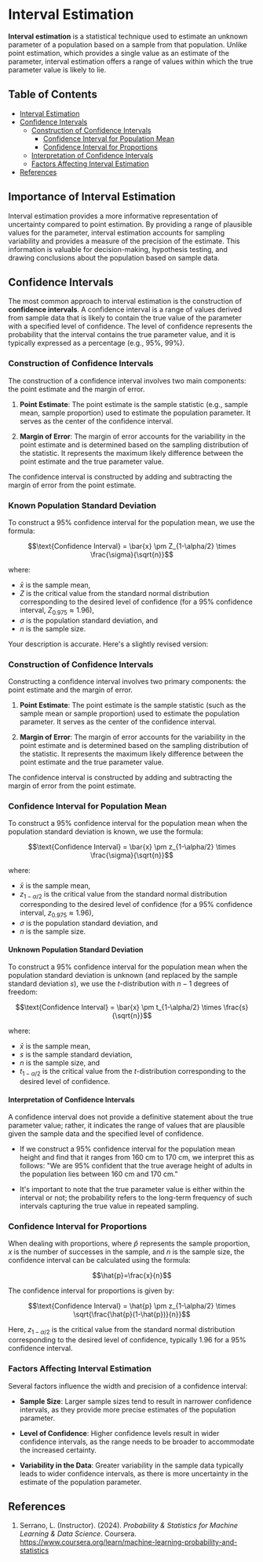 # Interval Estimation
**Interval estimation** is a statistical technique used to estimate an unknown parameter of a population based on a sample from that population. Unlike point estimation, which provides a single value as an estimate of the parameter, interval estimation offers a range of values within which the true parameter value is likely to lie.

## Table of Contents

- [Interval Estimation](#interval-estimation)
- [Confidence Intervals](#confidence-intervals)
    - [Construction of Confidence Intervals](#construction-of-confidence-intervals)
        - [Confidence Interval for Population Mean](#confidence-interval-for-population-mean)
        - [Confidence Interval for Proportions](#confidence-interval-for-proportions)
    - [Interpretation of Confidence Intervals](#interpretation-of-confidence-intervals)
    - [Factors Affecting Interval Estimation](#factors-affecting-interval-estimation)
- [References](#references)

## Importance of Interval Estimation

Interval estimation provides a more informative representation of uncertainty compared to point estimation. By providing a range of plausible values for the parameter, interval estimation accounts for sampling variability and provides a measure of the precision of the estimate. This information is valuable for decision-making, hypothesis testing, and drawing conclusions about the population based on sample data.

## Confidence Intervals

The most common approach to interval estimation is the construction of **confidence intervals**. A confidence interval is a range of values derived from sample data that is likely to contain the true value of the parameter with a specified level of confidence. The level of confidence represents the probability that the interval contains the true parameter value, and it is typically expressed as a percentage (e.g., 95%, 99%).

### Construction of Confidence Intervals

The construction of a confidence interval involves two main components: the point estimate and the margin of error.

1. **Point Estimate**: The point estimate is the sample statistic (e.g., sample mean, sample proportion) used to estimate the population parameter. It serves as the center of the confidence interval.

2. **Margin of Error**: The margin of error accounts for the variability in the point estimate and is determined based on the sampling distribution of the statistic. It represents the maximum likely difference between the point estimate and the true parameter value.

The confidence interval is constructed by adding and subtracting the margin of error from the point estimate.

### Known Population Standard Deviation
To construct a 95% confidence interval for the population mean, we use the formula:

$$\text{Confidence Interval} = \bar{x} \pm Z_{1-\alpha/2} \times \frac{\sigma}{\sqrt{n}}$$

where:
- $\bar{x}$ is the sample mean,
- $Z$ is the critical value from the standard normal distribution corresponding to the desired level of confidence (for a 95% confidence interval, $Z_{0.975} \approx 1.96$),
- $\sigma$ is the population standard deviation, and
- $n$ is the sample size.

Your description is accurate. Here's a slightly revised version:

### Construction of Confidence Intervals

Constructing a confidence interval involves two primary components: the point estimate and the margin of error.

1. **Point Estimate**: The point estimate is the sample statistic (such as the sample mean or sample proportion) used to estimate the population parameter. It serves as the center of the confidence interval.

2. **Margin of Error**: The margin of error accounts for the variability in the point estimate and is determined based on the sampling distribution of the statistic. It represents the maximum likely difference between the point estimate and the true parameter value.

The confidence interval is constructed by adding and subtracting the margin of error from the point estimate.

### Confidence Interval for Population Mean

To construct a 95% confidence interval for the population mean when the population standard deviation is known, we use the formula:

$$\text{Confidence Interval} = \bar{x} \pm z_{1-\alpha/2} \times \frac{\sigma}{\sqrt{n}}$$

where:
- $\bar{x}$ is the sample mean,
- $z_{1-\alpha/2}$ is the critical value from the standard normal distribution corresponding to the desired level of confidence (for a 95% confidence interval, $z_{0.975} \approx 1.96$),
- $\sigma$ is the population standard deviation, and
- $n$ is the sample size.

#### Unknown Population Standard Deviation

To construct a 95% confidence interval for the population mean when the population standard deviation is unknown (and replaced by the sample standard deviation $s$), we use the $t$-distribution with $n-1$ degrees of freedom:

$$\text{Confidence Interval} = \bar{x} \pm t_{1-\alpha/2} \times \frac{s}{\sqrt{n}}$$

where:
- $\bar{x}$ is the sample mean,
- $s$ is the sample standard deviation,
- $n$ is the sample size, and
- $t_{1-\alpha/2}$ is the critical value from the $t$-distribution corresponding to the desired level of confidence.

#### Interpretation of Confidence Intervals

A confidence interval does not provide a definitive statement about the true parameter value; rather, it indicates the range of values that are plausible given the sample data and the specified level of confidence. 

- If we construct a 95% confidence interval for the population mean height and find that it ranges from 160 cm to 170 cm, we interpret this as follows: "We are 95% confident that the true average height of adults in the population lies between 160 cm and 170 cm."

- It's important to note that the true parameter value is either within the interval or not; the probability refers to the long-term frequency of such intervals capturing the true value in repeated sampling.

### Confidence Interval for Proportions

When dealing with proportions, where $\hat{p}$ represents the sample proportion, $x$ is the number of successes in the sample, and $n$ is the sample size, the confidence interval can be calculated using the formula:

$$\hat{p}=\frac{x}{n}$$

The confidence interval for proportions is given by:

$$\text{Confidence Interval} = \hat{p} \pm z_{1-\alpha/2} \times \sqrt{\frac{\hat{p}(1-\hat{p})}{n}}$$

Here, $z_{1-\alpha/2}$ is the critical value from the standard normal distribution corresponding to the desired level of confidence, typically 1.96 for a 95% confidence interval.


### Factors Affecting Interval Estimation

Several factors influence the width and precision of a confidence interval:

- **Sample Size**: Larger sample sizes tend to result in narrower confidence intervals, as they provide more precise estimates of the population parameter.

- **Level of Confidence**: Higher confidence levels result in wider confidence intervals, as the range needs to be broader to accommodate the increased certainty.

- **Variability in the Data**: Greater variability in the sample data typically leads to wider confidence intervals, as there is more uncertainty in the estimate of the population parameter.

## References
1. Serrano, L. (Instructor). (2024). _Probability & Statistics for Machine Learning & Data Science_. Coursera. https://www.coursera.org/learn/machine-learning-probability-and-statistics